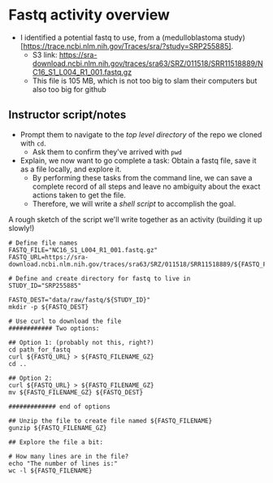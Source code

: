 # Fastq activity overview

+ I identified a potential fastq to use, from a (medulloblastoma study)[https://trace.ncbi.nlm.nih.gov/Traces/sra/?study=SRP255885].
  + S3 link: https://sra-download.ncbi.nlm.nih.gov/traces/sra63/SRZ/011518/SRR11518889/NC16_S1_L004_R1_001.fastq.gz
  + This file is 105 MB, which is not too big to slam their computers but also too big for github


## Instructor script/notes

+ Prompt them to navigate to the _top level directory_ of the repo we cloned with `cd`. 
	+ Ask them to confirm they've arrived with `pwd`
+ Explain, we now want to go complete a task: Obtain a fastq file, save it as a file locally, and explore it. 
  + By performing these tasks from the command line, we can save a complete record of all steps and leave no ambiguity about the exact actions taken to get the file.
  + Therefore, we will write a _shell script_ to accomplish the goal.


A rough sketch of the script we'll write together as an activity (building it up slowly!)

```
# Define file names
FASTQ_FILE="NC16_S1_L004_R1_001.fastq.gz"
FASTQ_URL=https://sra-download.ncbi.nlm.nih.gov/traces/sra63/SRZ/011518/SRR11518889/${FASTQ_FILENAME_GZ}

# Define and create directory for fastq to live in
STUDY_ID="SRP255885"

FASTQ_DEST="data/raw/fastq/${STUDY_ID}"
mkdir -p ${FASTQ_DEST} 

# Use curl to download the file
############ Two options:

## Option 1: (probably not this, right?)
cd path_for_fastq
curl ${FASTQ_URL} > ${FASTQ_FILENAME_GZ}
cd ..

## Option 2:
curl ${FASTQ_URL} > ${FASTQ_FILENAME_GZ}
mv ${FASTQ_FILENAME_GZ} ${FASTQ_DEST}

############# end of options

## Unzip the file to create file named ${FASTQ_FILENAME}
gunzip ${FASTQ_FILENAME_GZ} 

## Explore the file a bit:

# How many lines are in the file?
echo "The number of lines is:"
wc -l ${FASTQ_FILENAME}
``` 

